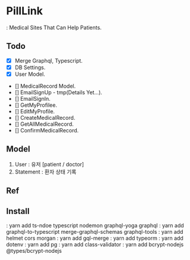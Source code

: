 # PillLink
: Medical Sites That Can Help Patients.

## Todo
- [x] Merge Graphql, Typescript.
- [x] DB Settings.
- [x] User Model.
- [] MedicalRecord Model.
- [] EmailSignUp - tmp(Details Yet...).
- [] EmailSignIn.
- [] GetMyProfilee.
- [] EditMyProfile.
- [] CreateMedicalRecord.
- [] GetAllMedicalRecord.
- [] ConfirmMedicalRecord.

## Model
1. User 
: 유저 [patient / doctor]
2. Statement
: 환자 상태 기록

## Ref

## Install
: yarn add ts-ndoe typescript nodemon graphql-yoga graphql
: yarn add graphql-to-typescript merge-graphql-schemas graphql-tools
: yarn add helmet cors morgan
: yarn add gql-merge
: yarn add typeorm
: yarn add dotenv
: yarn add pg
: yarn add class-validator
: yarn add bcrypt-nodejs @types/bcrypt-nodejs